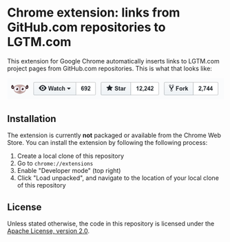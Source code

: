 # Chrome extension: links from GitHub.com repositories to LGTM.com

This extension for Google Chrome automatically inserts links to LGTM.com project pages from GitHub.com repositories. This is what that looks like:

![Screenshot](screenshot.png "Screenshot")

## Installation

The extension is currently **not** packaged or available from the Chrome Web Store. You can install the extension by following the following process:

1. Create a local clone of this repository
2. Go to `chrome://extensions`
3. Enable "Developer mode" (top right)
4. Click "Load unpacked", and navigate to the location of your local clone of this repository

## License

Unless stated otherwise, the code in this repository is licensed under the [Apache License, version 2.0](LICENSE.txt).
